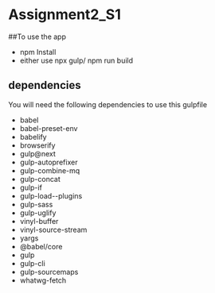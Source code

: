 # Assignment2_S1

##To use the app
* npm Install
* either use npx gulp/ npm run build

## dependencies
You will need the following dependencies to use this gulpfile
* babel
* babel-preset-env
* babelify
* browserify
* gulp@next
* gulp-autoprefixer
* gulp-combine-mq
* gulp-concat
* gulp-if
* gulp-load--plugins
* gulp-sass
* gulp-uglify
* vinyl-buffer
* vinyl-source-stream
* yargs
* @babel/core
* gulp
* gulp-cli
* gulp-sourcemaps
* whatwg-fetch
